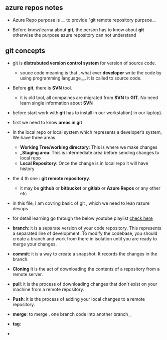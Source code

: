 ## azure repos notes

* Azure Repo purpose is __ to provide "git remote repository purpsoe__

* Before know/learna about __git__, the person has to know about __git__ otherwise the purpose azure repository can not understand


## git concepts

* git  is __distrubuted version control system__ for version of source code. 
   * souce code meaning is that , what ever __developer__ write the code by using programming language__. it is called to source code.
* Before __git__, there is __SVN__ tool.
   * it is old tool, all compaines are migrated from __SVN__ to __GIT__. No need learn single information about __SVN__

* before start work with __git__ has to install in our workstation( in our laptop).
  

* first we need to know __areas in git__

* In the local repo or local system which represents a developer’s system, We have three areas
  * __Working Tree/working directory__: This is where we make changes
  * ___Staging area__: This is intermediate area before sending changes to local repo
  * __Local Repository__: Once the change is in local repo it will have history

* the 4 th one : __git remote repositoryy__.
  * it may be __github__ or __bitbucket__ or __gitlab__ or __Azure Repos__ or any other etc


* in this file, I am covring basic of git ,  which we need to lean razure devops

* for detail learning go through the below youtube playlist [check here](https://www.youtube.com/watch?v=_be8L71MF58&list=PLQ0t4AtIOGpreAc397qiuApK22xaCIQfH)


*  __branch__: it  is a separate version of your code repository. This represents a separated line of development. To modify the codebase, you should create a branch and work from there in isolation until you are ready to merge your changes.

* __commit__: it is a way to create a snapshot. It records the changes in the branch.
* __Cloning__ it  is the act of downloading the contents of a repository from a remote server.
* __pull__: it is the process of downloading changes that don't exist on your machine from a remote repository.
* __Push__: it  is the process of adding your local changes to a remote repository.
* __merge__: to merge . one branch code into another branch__
* __tag__:

* 



